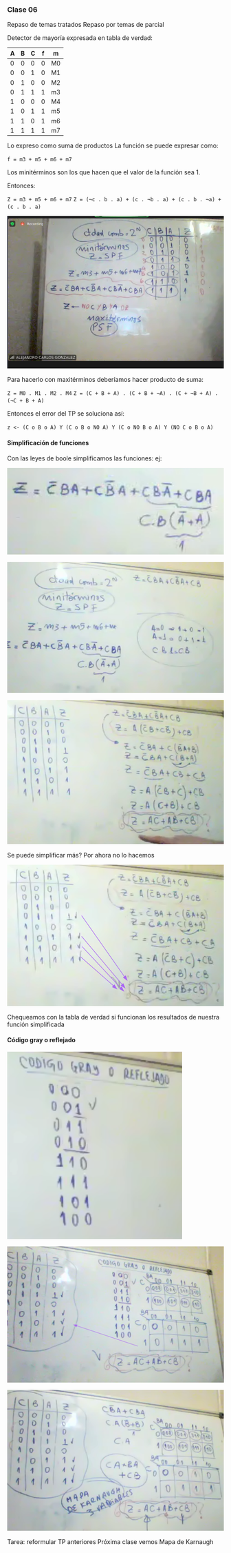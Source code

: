 ### Clase 06
Repaso de temas tratados
Repaso por temas de parcial

Detector de mayoría expresada en tabla de verdad:

| A | B | C | f | m  |  
|---|---|---|---|----| 
| 0 | 0 | 0 | 0 | M0 |
| 0 | 0 | 1 | 0 | M1 | 
| 0 | 1 | 0 | 0 | M2 |
| 0 | 1 | 1 | 1 | m3 |
| 1 | 0 | 0 | 0 | M4 |
| 1 | 0 | 1 | 1 | m5 |
| 1 | 1 | 0 | 1 | m6 |
| 1 | 1 | 1 | 1 | m7 |

Lo expreso como suma de productos
La función se puede expresar como:

`f = m3 + m5 + m6 + m7`

Los minitérminos son los que hacen que el valor de la función sea 1.

Entonces:

`Z = m3 + m5 + m6 + m7`
`Z = (¬c . b . a) + (c . ¬b . a) + (c . b . ¬a) + (c . b . a)`

![](114-assets/ppt-17-logic.png)

Para hacerlo con maxitérminos deberíamos hacer producto de suma:

`Z = M0 . M1 . M2 . M4`
`Z = (C + B + A) . (C + B + ¬A) . (C + ¬B + A) . (¬C + B + A)`

Entonces el error del TP se soluciona así:

`z <- (C o B o A) Y (C o B o NO A) Y (C o NO B o A) Y (NO C o B o A)`

#### Simplificación de funciones
Con las leyes de boole simplificamos las funciones:
ej:

![](114-assets/ppt-18-logic.png)

![](114-assets/ppt-19-logic.png)

![](114-assets/ppt-20-logic.png)

Se puede simplificar más? Por ahora no lo hacemos

![](114-assets/ppt-21-logic.png)

Chequeamos con la tabla de verdad si funcionan los resultados de nuestra función simplificada

#### Código gray o reflejado

![](114-assets/ppt-23-logic.png)

![](114-assets/ppt-24-logic.png)

![](114-assets/ppt-25-logic.png)

Tarea: reformular TP anteriores
Próxima clase vemos Mapa de Karnaugh

